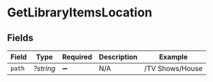 # GetLibraryItemsLocation


## Fields

| Field              | Type               | Required           | Description        | Example            |
| ------------------ | ------------------ | ------------------ | ------------------ | ------------------ |
| `path`             | *?string*          | :heavy_minus_sign: | N/A                | /TV Shows/House    |